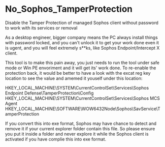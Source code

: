# No_Sophos_TamperProtection
Disable the Tamper Protection of managed Sophos client without password to work with its services or removal


As a desktop engineer, bigger company means the PC always install things with password locked, and you can't unlock it to get your work done even it is ugent, and you will feel extremely s**ks, like Sophos Endpoint/Intercept X client.


This tool is to make this pain away, you just needs to run the tool under safe mode or Win PE envoriment and it will get its' work done.
To re-enable the protection back, it would be better to have a look with the excat reg key location to see the value and amemed it youself under this location:

HKEY_LOCAL_MACHINE\SYSTEM\CurrentControlSet\Services\Sophos Endpoint Defense\TamperProtection\Config
HKEY_LOCAL_MACHINE\SYSTEM\CurrentControlSet\Services\Sophos MCS Agent
HKEY_LOCAL_MACHINE\SOFTWARE\WOW6432Node\Sophos\SavService\TamperProtection

If you convert this into exe format, Sophos may have chance to detect and remove it if your current explorer folder contain this file. So please ensure you put it inside a folder and never explore it while the Sophos client is activated if you have complie this into exe format.
